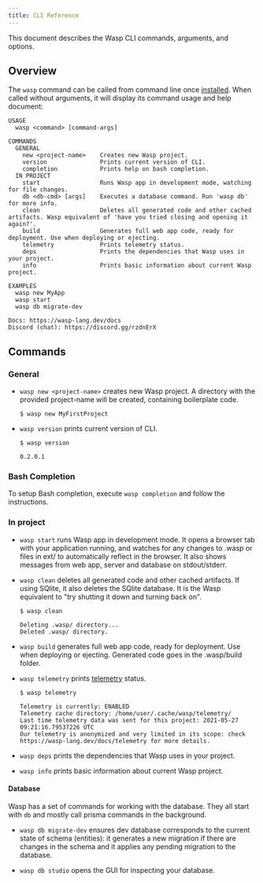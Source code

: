 ```yaml
---
title: CLI Reference
---
```

This document describes the Wasp CLI commands, arguments, and options.

## Overview

The `wasp` command can be called from command line once [installed](https://wasp-lang.dev/docs/#2-installation). 
When called without arguments, it will display its command usage and help document:

```
USAGE
  wasp <command> [command-args]

COMMANDS
  GENERAL
    new <project-name>    Creates new Wasp project.
    version               Prints current version of CLI.
    completion            Prints help on bash completion.
  IN PROJECT
    start                 Runs Wasp app in development mode, watching for file changes.
    db <db-cmd> [args]    Executes a database command. Run 'wasp db' for more info.
    clean                 Deletes all generated code and other cached artifacts. Wasp equivalent of 'have you tried closing and opening it again?'.
    build                 Generates full web app code, ready for deployment. Use when deploying or ejecting.
    telemetry             Prints telemetry status.
    deps                  Prints the dependencies that Wasp uses in your project.
    info                  Prints basic information about current Wasp project.

EXAMPLES
  wasp new MyApp
  wasp start
  wasp db migrate-dev

Docs: https://wasp-lang.dev/docs
Discord (chat): https://discord.gg/rzdnErX

```

## Commands
### General
 - `wasp new <project-name>` creates new Wasp project. A directory with the provided project-name will be created, containing boilerplate code.
 
   ```
   $ wasp new MyFirstProject
   ```
 - `wasp version` prints current version of CLI.
 
   ```
   $ wasp version
   
   0.2.0.1
   ``` 

### Bash Completion

To setup Bash completion, execute `wasp completion` and follow the instructions.

### In project
 - `wasp start` runs Wasp app in development mode. It opens a browser tab with your application running, and watches for any changes to .wasp or files in ext/ to automatically reflect in the browser. It also shows messages from web app, server and database on stdout/stderr.
 
 - `wasp clean` deletes all generated code and other cached artifacts. If using SQlite, it also deletes the SQlite database. It is the Wasp equivalent to "try shutting it down and turning back on".
  
   ```
   $ wasp clean
   
   Deleting .wasp/ directory...
   Deleted .wasp/ directory.
   ```
 
 - `wasp build` generates full web app code, ready for deployment. Use when deploying or ejecting. Generated code goes in the .wasp/build folder.
  
 - `wasp telemetry` prints [telemetry](https://wasp-lang.dev/docs/telemetry) status.
   
   ```
   $ wasp telemetry 
   
   Telemetry is currently: ENABLED
   Telemetry cache directory: /home/user/.cache/wasp/telemetry/
   Last time telemetry data was sent for this project: 2021-05-27 09:21:16.79537226 UTC
   Our telemetry is anonymized and very limited in its scope: check https://wasp-lang.dev/docs/telemetry for more details.

   ```
 - `wasp deps` prints the dependencies that Wasp uses in your project.
 - `wasp info` prints basic information about current Wasp project.

   
#### Database 
Wasp has a set of commands for working with the database. They all start with `db` and mostly call prisma commands in the background.

 - `wasp db migrate-dev` ensures dev database corresponds to the current state of schema (entities): it generates a new migration if there are changes in the schema and it applies any pending migration to the database.
   
 - `wasp db studio` opens the GUI for inspecting your database.

